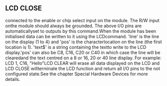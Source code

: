## LCD CLOSE

connected to the enable or chip select input on the module. The R/W input onthe module should always be grounded. The above I/O pins are automaticallyset to outputs by this command.When the module has been initialised data can be written to it using the LCDcommand. 'line' is the line on the display (1 to 4) and 'pos' is the characterlocation on the line (the first location is 1). 'text$' is a string containing the textto write to the LCD display.'pos' can also be C8, C16, C20 or C40 in which case the line will be clearedand the text centred on a 8 or 16, 20 or 40 line display. For example: LCD 1, C16, "Hello"LCD CLEAR will erase all data displayed on the LCD and LCD CLOSE willterminate the LCD function and return all I/O pins to the not configured state.See the chapter Special Hardware Devices for more details.